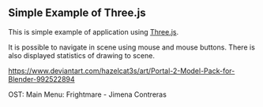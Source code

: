 Simple Example of Three.js
--------------------------

This is simple example of application using [Three.js](http://threejs.org/).

It is possible to navigate in scene using mouse and mouse buttons. There
is also displayed statistics of drawing to scene.

https://www.deviantart.com/hazelcat3s/art/Portal-2-Model-Pack-for-Blender-992522894

OST:
Main Menu: Frightmare - Jimena Contreras